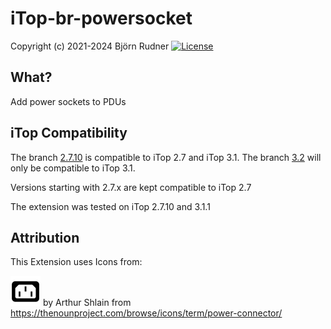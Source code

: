 # iTop-br-powersocket

Copyright (c) 2021-2024 Björn Rudner
[![License](https://img.shields.io/github/license/rudnerbjoern/iTop-br-powersocket)](https://github.com/rudnerbjoern/iTop-br-powersocket/blob/main/LICENSE)

## What?

Add power sockets to PDUs

## iTop Compatibility

The branch [2.7.10](https://github.com/rudnerbjoern/iTop-br-powersocket/tree/itop/2.7.10) is compatible to iTop 2.7 and iTop 3.1.
The branch [3.2](https://github.com/rudnerbjoern/iTop-br-powersocket/tree/itop/3.2) will only be compatible to iTop 3.1.

Versions starting with 2.7.x are kept compatible to iTop 2.7

The extension was tested on iTop 2.7.10 and 3.1.1

## Attribution

This Extension uses Icons from:

![power connector](images/powersocket.png) by Arthur Shlain from <https://thenounproject.com/browse/icons/term/power-connector/>
